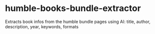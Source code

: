 # humble-books-bundle-extractor
Extracts book infos from the humble bundle pages using AI: title, author, description, year, keywords, formats
